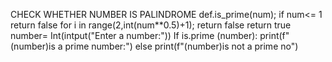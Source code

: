 CHECK WHETHER NUMBER IS PALINDROME
 def.is_prime(num);
 if num<= 1
 return false
 for i in range(2,int(num**0.5)+1);
 return false
 return true 
 number= Int(intput("Enter a number:"))
 If is.prime (number):
 print(f"(number)is a prime number:")
 else
 print(f"(number)is not a prime no")
